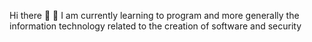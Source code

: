 Hi there 👋
🌱 I am currently learning to program and more generally the information technology related to the creation of software and security

